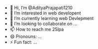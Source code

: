 - 👋 Hi, I’m @AdityaPrajapati1210
- 👀 I’m interested in web developent
- 🌱 I’m currently learning web Devlepment
- 💞️ I’m looking to collaborate on ...
- 📫 How to reach me 25lpa
- 😄 Pronouns: ...
- ⚡ Fun fact: ...

<!---
AdityaPrajapati1210/AdityaPrajapati1210 is a ✨ special ✨ repository because its `README.md` (this file) appears on your GitHub profile.
You can click the Preview link to take a look at your changes.
--->
